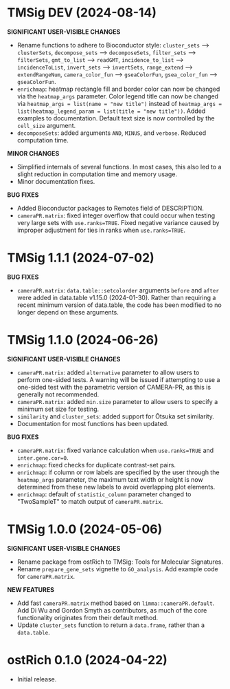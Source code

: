 # TMSig DEV (2024-08-14)

**SIGNIFICANT USER-VISIBLE CHANGES**

- Rename functions to adhere to Bioconductor style: `cluster_sets` --> `clusterSets`, `decompose_sets` --> `decomposeSets`, `filter_sets` --> `filterSets`, `gmt_to_list` --> `readGMT`, `incidence_to_list` --> `incidenceToList`, `invert_sets` --> `invertSets`, `range_extend` --> `extendRangeNum`, `camera_color_fun` --> `gseaColorFun`, `gsea_color_fun` --> `gseaColorFun`.
- `enrichmap`: heatmap rectangle fill and border color can now be changed via the `heatmap_args` parameter. Color legend title can now be changed via `heatmap_args = list(name = "new title")` instead of `heatmap_args = list(heatmap_legend_param = list(title = "new title"))`. Added examples to documentation. Default text size is now controlled by the `cell_size` argument.
- `decomposeSets`: added arguments `AND`, `MINUS`, and `verbose`. Reduced computation time.

**MINOR CHANGES**

- Simplified internals of several functions. In most cases, this also led to a slight reduction in computation time and memory usage.
- Minor documentation fixes.

**BUG FIXES**

- Added Bioconductor packages to Remotes field of DESCRIPTION.
- `cameraPR.matrix`: fixed integer overflow that could occur when testing very large sets with `use.ranks=TRUE`. Fixed negative variance caused by improper adjustment for ties in ranks when `use.ranks=TRUE`.


# TMSig 1.1.1 (2024-07-02)

**BUG FIXES**

- `cameraPR.matrix`: `data.table::setcolorder` arguments `before` and `after` were added in data.table v1.15.0 (2024-01-30). Rather than requiring a recent minimum version of data.table, the code has been modified to no longer depend on these arguments.


# TMSig 1.1.0 (2024-06-26)

**SIGNIFICANT USER-VISIBLE CHANGES**

- `cameraPR.matrix`: added `alternative` parameter to allow users to perform one-sided tests. A warning will be issued if attempting to use a one-sided test with the parametric version of CAMERA-PR, as this is generally not recommended.
- `cameraPR.matrix`: added `min.size` parameter to allow users to specify a minimum set size for testing.
- `similarity` and `cluster_sets`: added support for Ōtsuka set similarity.
- Documentation for most functions has been updated.

**BUG FIXES**

- `cameraPR.matrix`: fixed variance calculation when `use.ranks=TRUE` and `inter.gene.cor=0`.
- `enrichmap`: fixed checks for duplicate contrast-set pairs. 
- `enrichmap`: if column or row labels are specified by the user through the `heatmap_args` parameter, the maximum text width or height is now determined from these new labels to avoid overlapping plot elements.
- `enrichmap`: default of `statistic_column` parameter changed to "TwoSampleT" to match output of `cameraPR.matrix`.


# TMSig 1.0.0 (2024-05-06)

**SIGNIFICANT USER-VISIBLE CHANGES**

- Rename package from ostRich to TMSig: Tools for Molecular Signatures.
- Rename `prepare_gene_sets` vignette to `GO_analysis`. Add example code for `cameraPR.matrix`.

**NEW FEATURES**

- Add fast `cameraPR.matrix` method based on `limma::cameraPR.default`. Add Di Wu and Gordon Smyth as contributors, as much of the core functionality originates from their default method.
- Update `cluster_sets` function to return a `data.frame`, rather than a `data.table`.


# ostRich 0.1.0 (2024-04-22)

- Initial release.
